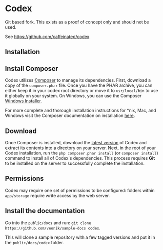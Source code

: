 # Codex

Git based fork. This exists as a proof of concept only and should not be used.


See https://github.com/caffeinated/codex


Installation
------------

## Install Composer
Codex utilizes [Composer](http://getcomposer.org) to manage its dependencies. First, download a copy of the `composer.phar` file. Once you have the PHAR archive, you can either keep it in your codex root directory or move it to `usr/local/bin` to use it globally on your system. On Windows, you can use the Composer [Windows Installer](https://getcomposer.org/Composer-Setup.exe).

For more complete and thorough installation instructions for *nix, Mac, and Windows visit the Composer documentation on installation [here](https://getcomposer.org/doc/00-intro.md#system-requirements).

## Download
Once Composer is installed, download the [latest version](https://github.com/caffeinated/codex/archive/master.zip) of Codex and extract its contents into a directory on your server. Next, in the root of your Codex installation, run the `php composer.phar install` (or `composer install`) command to install all of Codex's dependencies. This process requires **Git** to be installed on the server to successfully complete the installation.

## Permissions
Codex may require one set of permissions to be configured: folders within `app/storage` require write access by the web server.


## Install the documentation

Go into the `public/docs` and run: `git clone https://github.com/veonik/sample-docs codex`.

This will clone a sample repository with a few tagged versions and put it in the `public/docs/codex` folder.
